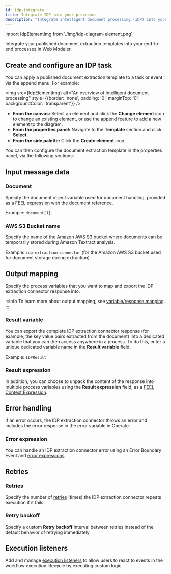 ```yaml
---
id: idp-integrate
title: Integrate IDP into your processes
description: "Integrate intelligent document processing (IDP) into your end-to-end processes in Web Modeler."
---
```


import IdpElementImg from './img/idp-diagram-element.png';

Integrate your published document extraction templates into your end-to-end processes in Web Modeler.

## Create and configure an IDP task

You can apply a published document extraction template to a task or event via the append menu. For example:

<img src={IdpElementImg} alt="An overview of intelligent document processing" style={{border: 'none', padding: '0', marginTop: '0', backgroundColor: 'transparent'}} />

- **From the canvas:** Select an element and click the **Change element** icon to change an existing element, or use the append feature to add a new element to the diagram.
- **From the properties panel:** Navigate to the **Template** section and click **Select**.
- **From the side palette:** Click the **Create element** icon.

You can then configure the document extraction template in the properties panel, via the following sections:

## Input message data

### Document

Specify the document object variable used for document handling, provided as a [FEEL expression](/components/modeler/feel/what-is-feel.md) with the document reference.

Example: `document[1]`.

### AWS S3 Bucket name

Specify the name of the Amazon AWS S3 bucket where documents can be temporarily stored during Amazon Textract analysis.

Example: `idp-extraction-connector` (for the Amazon AWS S3 bucket used for document storage during extraction).

## Output mapping

Specify the process variables that you want to map and export the IDP extraction connector response into.

:::info
To learn more about output mapping, see [variable/response mapping](/components/connectors/use-connectors/index.md#variableresponse-mapping).
:::

### Result variable

You can export the complete IDP extraction connector response (for example, the key value pairs extracted from the document) into a dedicated variable that you can then access anywhere in a process. To do this, enter a unique dedicated variable name in the **Result variable** field.

Example: `IDPResult`

### Result expression

In addition, you can choose to unpack the content of the response into multiple process variables using the **Result expression** field, as a [FEEL Context Expression](/components/concepts/expressions.md).

## Error handling

If an error occurs, the IDP extraction connector throws an error and includes the error response in the error variable in Operate.

### Error expression

You can handle an IDP extraction connector error using an Error Boundary Event and [error expressions](/components/connectors/use-connectors/index.md#error-expression).

## Retries

### Retries

Specify the number of [retries](/components/connectors/use-connectors/outbound.md#retries) (times) the IDP extraction connector repeats execution if it fails.

### Retry backoff

Specify a custom **Retry backoff** interval between retries instead of the default behavior of retrying immediately.

## Execution listeners

Add and manage [execution listeners](/components/concepts/execution-listeners.md) to allow users to react to events in the workflow execution lifecycle by executing custom logic.
